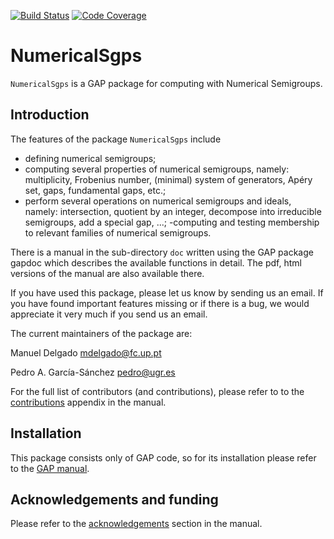 [![Build Status](https://travis-ci.org/gap-packages/numericalsgps.svg?branch=master)](https://travis-ci.org/gap-packages/numericalsgps)
[![Code Coverage](https://codecov.io/github/gap-packages/numericalsgps/coverage.svg?branch=master&token=)](https://codecov.io/gh/gap-packages/numericalsgps)

NumericalSgps
=============

`NumericalSgps` is a GAP package for computing with Numerical Semigroups.


Introduction
------------

The features of the package `NumericalSgps` include

- defining numerical semigroups;
- computing several properties of numerical semigroups, namely: multiplicity, Frobenius number, (minimal) system of generators, Apéry set, gaps, fundamental gaps, etc.;
- perform several operations on numerical semigroups and ideals, namely: intersection, quotient by an integer, decompose into irreducible semigroups, add a special gap, ...;
-computing and testing membership to relevant families of numerical semigroups.

There is a manual in the sub-directory `doc` written using the GAP package
gapdoc which describes the available functions in detail. The pdf, html
versions of the manual are also available there.

If you have used this package, please let us know by sending
us an email.  If you  have found important features missing or if there is a
bug, we would appreciate it very much if you send us an email.

The current maintainers of the package are:

Manuel Delgado			<mdelgado@fc.up.pt>

Pedro A. García-Sánchez		<pedro@ugr.es>

For the full list of contributors (and contributions), please refer to  to the [contributions](https://gap-packages.github.io/numericalsgps/doc/chapC.html) appendix in the manual.

Installation
------------
This package consists only of GAP code, so for its installation please refer to the [GAP manual](https://www.gap-system.org/Manuals/doc/ref/chap76.html#X82473E4B8756C6CD).


Acknowledgements and funding
----------------------------

Please refer to the [acknowledgements](https://gap-packages.github.io/numericalsgps/doc/chap0.html) section in the manual.
